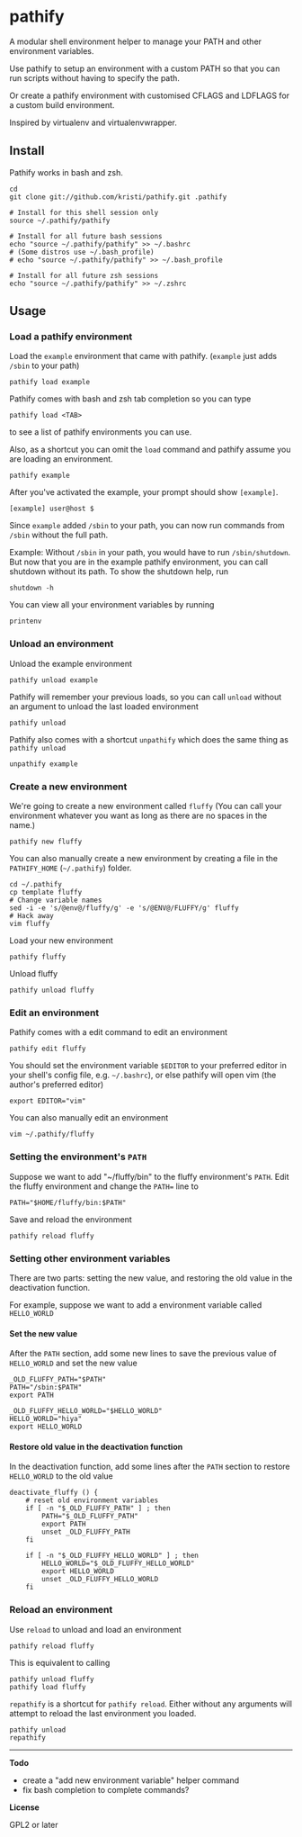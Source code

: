 pathify
=======

A modular shell environment helper to manage your PATH and other environment variables.  

Use pathify to setup an environment with a custom PATH so that you can run scripts without having to specify the path.

Or create a pathify environment with customised CFLAGS and LDFLAGS for a custom build environment.

Inspired by virtualenv and virtualenvwrapper.

Install
-------
Pathify works in bash and zsh. 

    cd
    git clone git://github.com/kristi/pathify.git .pathify

    # Install for this shell session only
    source ~/.pathify/pathify

    # Install for all future bash sessions
    echo "source ~/.pathify/pathify" >> ~/.bashrc
    # (Some distros use ~/.bash_profile)
    # echo "source ~/.pathify/pathify" >> ~/.bash_profile
    
    # Install for all future zsh sessions
    echo "source ~/.pathify/pathify" >> ~/.zshrc

Usage
-----

### Load a pathify environment

Load the `example` environment that came with pathify.
(`example` just adds `/sbin` to your path)

    pathify load example

Pathify comes with bash and zsh tab completion so you can type

    pathify load <TAB>

to see a list of pathify environments you can use.

Also, as a shortcut you can omit the `load` command and pathify
assume you are loading an environment.

    pathify example

After you've activated the example, your prompt should show `[example]`.

    [example] user@host $

Since `example` added `/sbin` to your path, you can now run commands from `/sbin` without the full path.  

Example: Without `/sbin` in your path, you would have to run `/sbin/shutdown`.  But now that you are in the example pathify environment, you can call shutdown without its path.  To show the shutdown help, run

    shutdown -h

You can view all your environment variables by running

    printenv

### Unload an environment

Unload the example environment

    pathify unload example

Pathify will remember your previous loads, so you can call `unload` without an argument to unload the last loaded environment

    pathify unload

Pathify also comes with a shortcut `unpathify` which does the same thing as `pathify unload`

    unpathify example

### Create a new environment

We're going to create a new environment called `fluffy`  (You can call your environment whatever you want as long as there are no spaces in the name.)  

    pathify new fluffy

You can also manually create a new environment by creating a file in the `PATHIFY_HOME` (`~/.pathify`) folder.

    cd ~/.pathify
    cp template fluffy
    # Change variable names
    sed -i -e 's/@env@/fluffy/g' -e 's/@ENV@/FLUFFY/g' fluffy
    # Hack away
    vim fluffy

Load your new environment

    pathify fluffy

Unload fluffy

    pathify unload fluffy

### Edit an environment

Pathify comes with a edit command to edit an environment

    pathify edit fluffy

You should set the environment variable `$EDITOR` to your preferred editor in your shell's config file, e.g. `~/.bashrc`), or else pathify will open vim (the author's preferred editor)

    export EDITOR="vim"

You can also manually edit an environment

    vim ~/.pathify/fluffy

### Setting the environment's `PATH`

Suppose we want to add "~/fluffy/bin" to the fluffy environment's `PATH`.  Edit the fluffy environment and change the `PATH=` line to

    PATH="$HOME/fluffy/bin:$PATH"

Save and reload the environment

    pathify reload fluffy

### Setting other environment variables

There are two parts: setting the new value, and restoring the old value in the deactivation function.

For example, suppose we want to add a environment variable called `HELLO_WORLD`

#### Set the new value

After the `PATH` section, add some new lines to save the previous value of `HELLO_WORLD` and set the new value

    _OLD_FLUFFY_PATH="$PATH"
    PATH="/sbin:$PATH"
    export PATH

    _OLD_FLUFFY_HELLO_WORLD="$HELLO_WORLD"
    HELLO_WORLD="hiya"
    export HELLO_WORLD

#### Restore old value in the deactivation function

In the deactivation function, add some lines after the `PATH` section to restore `HELLO_WORLD` to the old value

    deactivate_fluffy () {
        # reset old environment variables
        if [ -n "$_OLD_FLUFFY_PATH" ] ; then
            PATH="$_OLD_FLUFFY_PATH"
            export PATH
            unset _OLD_FLUFFY_PATH
        fi

        if [ -n "$_OLD_FLUFFY_HELLO_WORLD" ] ; then
            HELLO_WORLD="$_OLD_FLUFFY_HELLO_WORLD"
            export HELLO_WORLD
            unset _OLD_FLUFFY_HELLO_WORLD
        fi

### Reload an environment

Use `reload` to unload and load an environment

    pathify reload fluffy

This is equivalent to calling

    pathify unload fluffy
    pathify load fluffy

`repathify` is a shortcut for `pathify reload`.  Either without any arguments will attempt to reload the last environment you loaded.

    pathify unload
    repathify


-----

__Todo__

* create a "add new environment variable" helper command
* fix bash completion to complete commands?

__License__

GPL2 or later
